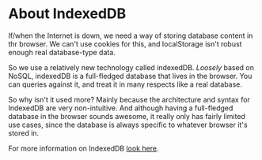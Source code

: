 # About IndexedDB

If/when the Internet is down, we need a way of storing database content in thr browser. We
can't use cookies for this, and localStorage isn't robust enough real database-type data.

So we use a relatively new technology called indexedDB. *Loosely* based on NoSQL, indexedDB is a 
full-fledged database that lives in the browser. You can queries against it, and treat it in 
many respects like a real database.

So why isn't it used more? Mainly because the architecture and syntax for IndexedDB are very 
non-intuitive. And although having a full-fledged database in the browser sounds awesome, it 
really only has fairly limited use cases, since the database is always specific to whatever 
browser it's stored in.

For more information on IndexedDB [look here](https://web.dev/indexeddb/).